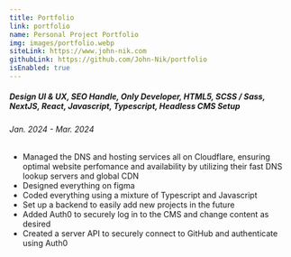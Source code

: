 ```yaml
---
title: Portfolio
link: portfolio
name: Personal Project Portfolio
img: images/portfolio.webp
siteLink: https://www.john-nik.com
githubLink: https://github.com/John-Nik/portfolio
isEnabled: true
---
```

##### *Design UI & UX, SEO Handle, Only Developer, HTML5, SCSS / Sass, NextJS, React, Javascript, Typescript, Headless CMS Setup*

###### Jan. 2024 - Mar. 2024

* Managed the DNS and hosting services all on Cloudflare, ensuring optimal website perfomance and availability by utilizing their fast DNS lookup servers and global CDN
* Designed everything on figma
* Coded everything using a mixture of Typescript and Javascript
* Set up a backend to easily add new projects in the future
* Added Auth0 to securely log in to the CMS and change content as desired
* Created a server API to securely connect to GitHub and authenticate using Auth0
